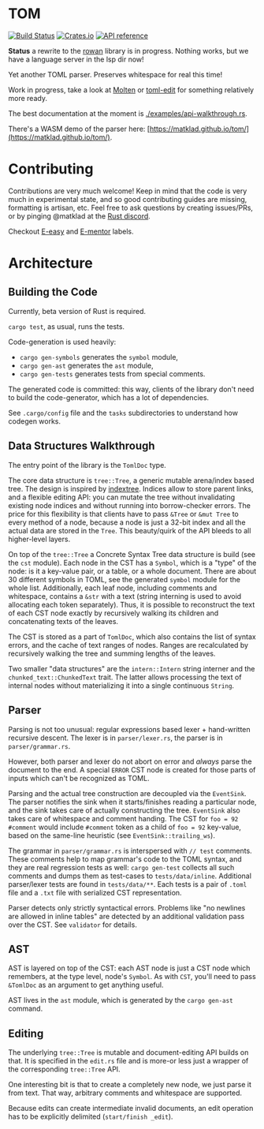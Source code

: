 # TOM

[![Build Status](https://travis-ci.org/matklad/tom.svg?branch=master)](https://travis-ci.org/matklad/tom)
[![Crates.io](https://img.shields.io/crates/v/tom.svg)](https://crates.io/crates/tom)
[![API reference](https://docs.rs/tom/badge.svg)](https://docs.rs/tom/)


**Status** a rewrite to the [rowan](https://github.com/rust-analyzer/rowan) library is in progress.
Nothing works, but we have a language server in the lsp dir now!

Yet another TOML parser. Preserves whitespace for real this time!

Work in progress, take a look at
[Molten](https://github.com/LeopoldArkham/Molten) or
[toml-edit](https://github.com/ordian/toml_edit) for something
relatively more ready.

The best documentation at the moment is
[./examples/api-walkthrough.rs](./examples/api-walkthrough.rs).

There's a WASM demo of the parser here: [https://matklad.github.io/tom/](https://matklad.github.io/tom/).


# Contributing

Contributions are very much welcome! Keep in mind that the code is
very much in experimental state, and so good contributing guides are
missing, formatting is artisan, etc.  Feel free to ask questions by
creating issues/PRs, or by pinging @matklad at the
[Rust discord](https://discordapp.com/channels/442252698964721669/).

Checkout [E-easy](https://github.com/matklad/tom/issues?q=is%3Aopen+is%3Aissue+label%3AE-easy)
and [E-mentor](https://github.com/matklad/tom/issues?q=is%3Aopen+is%3Aissue+label%3AE-mentor) labels.


# Architecture

## Building the Code

Currently, beta version of Rust is required.

`cargo test`, as usual, runs the tests.

Code-generation is used heavily:

  * `cargo gen-symbols` generates the `symbol` module,
  * `cargo gen-ast` generates the `ast` module,
  * `cargo gen-tests` generates tests from special comments.

The generated code is committed: this way, clients of the library don't
need to build the code-generator, which has a lot of dependencies.

See `.cargo/config` file and the `tasks` subdirectories to understand how
codegen works.

## Data Structures Walkthrough

The entry point of the library is the `TomlDoc` type.

The core data structure is `tree::Tree`, a generic mutable arena/index
based tree. The design is inspired by
[indextree](https://github.com/saschagrunert/indextree). Indices allow
to store parent links, and a flexible editing API: you can mutate the
tree without invalidating existing node indices and without running
into borrow-checker errors. The price for this flexibility is that
clients have to pass `&Tree` or `&mut Tree` to every method of a node,
because a node is just a 32-bit index and all the actual data are
stored in the `Tree`. This beauty/quirk of the API bleeds to all
higher-level layers.

On top of the `tree::Tree` a Concrete Syntax Tree data structure is
build (see the `cst` module). Each node in the CST has a `Symbol`,
which is a "type" of the node: is it a key-value pair, or a table, or
a whole document. There are about 30 different symbols in TOML, see
the generated `symbol` module for the whole list. Additionally, each
leaf node, including comments and whitespace, contains a `&str` with a
text (string interning is used to avoid allocating each token
separately). Thus, it is possible to reconstruct the text of each CST
node exactly by recursively walking its children and concatenating
texts of the leaves.

The CST is stored as a part of `TomlDoc`, which also contains the list
of syntax errors, and the cache of text ranges of nodes. Ranges are
recalculated by recursively walking the tree and summing lengths of
the leaves.

Two smaller "data structures" are the `intern::Intern` string interner
and the `chunked_text::ChunkedText` trait. The latter allows
processing the text of internal nodes without materializing it into a
single continuous `String`.

## Parser

Parsing is not too unusual: regular expressions based lexer +
hand-written recursive descent. The lexer is in `parser/lexer.rs`, the
parser is in `parser/grammar.rs`.

However, both parser and lexer do not abort on error and *always*
parse the document to the end. A special `ERROR` CST node is created
for those parts of inputs which can't be recognized as TOML.

Parsing and the actual tree construction are decoupled via the
`EventSink`. The parser notifies the sink when it starts/finishes
reading a particular node, and the sink takes care of actually
constructing the tree. `EventSink` also takes care of whitespace and
comment handing. The CST for `foo = 92 #comment` would include
`#comment` token as a child of `foo = 92` key-value, based on the
same-line heuristic (see `EventSink::trailing_ws`).

The grammar in `parser/grammar.rs` is interspersed with `// test`
comments. These comments help to map grammar's code to the TOML
syntax, and they are real regression tests as well: `cargo gen-test`
collects all such comments and dumps them as test-cases to
`tests/data/inline`. Additional parser/lexer tests are found in
`tests/data/**`. Each tests is a pair of `.toml` file and a `.txt`
file with serialized CST representation.

Parser detects only strictly syntactical errors. Problems like "no
newlines are allowed in inline tables" are detected by an additional
validation pass over the CST. See `validator` for details.

## AST

AST is layered on top of the CST: each AST node is just a CST node
which remembers, at the type level, node's `Symbol`. As with `CST`,
you'll need to pass `&TomlDoc` as an argument to get anything useful.

AST lives in the `ast` module, which is generated by the `cargo
gen-ast` command.

## Editing

The underlying `tree::Tree` is mutable and document-editing API builds
on that. It is specified in the `edit.rs` file and is more-or less
just a wrapper of the corresponding `tree::Tree` API.

One interesting bit is that to create a completely new node, we just
parse it from text. That way, arbitrary comments and whitespace are
supported.

Because edits can create intermediate invalid documents, an edit
operation has to be explicitly delimited (`start/finish _edit`).
